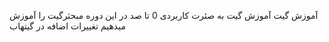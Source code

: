 آموزش گیت
آموزش گیت به صئرت کاربردی 0 تا صد
در این دوره مبحثرگیت را آموزش میدهیم
تغییرات اضافه در گیتهاب
